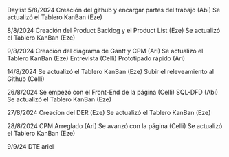 Daylist
5/8/2024
Creación del github y encargar partes del trabajo (Abi)
Se actualizó el Tablero KanBan (Eze)

8/8/2024
Creación del Product Backlog y el Product List (Eze)
Se actualizó el Tablero KanBan (Eze)

9/8/2024
Creación del diagrama de Gantt y CPM (Ari) 
Se actualizó el Tablero KanBan (Eze)
Entrevista (Celli)
Prototipado rápido (Ari)

14/8/2024
Se actualizó el Tablero KanBan (Eze)
Subir el releveamiento al Github (Celli)

26/8/2024
Se empezó con el Front-End de la página (Celli)
SQL-DFD (Abi)
Se actualizó el Tablero KanBan (Eze)

27/8/2024
Creacíon del DER (Eze)
Se actualizó el Tablero KanBan (Eze)

28/8/2024
CPM Arreglado (Ari)
Se avanzó con la página (Celli)
Se actualizó el Tablero KanBan (Eze)

9/9/24
DTE ariel
